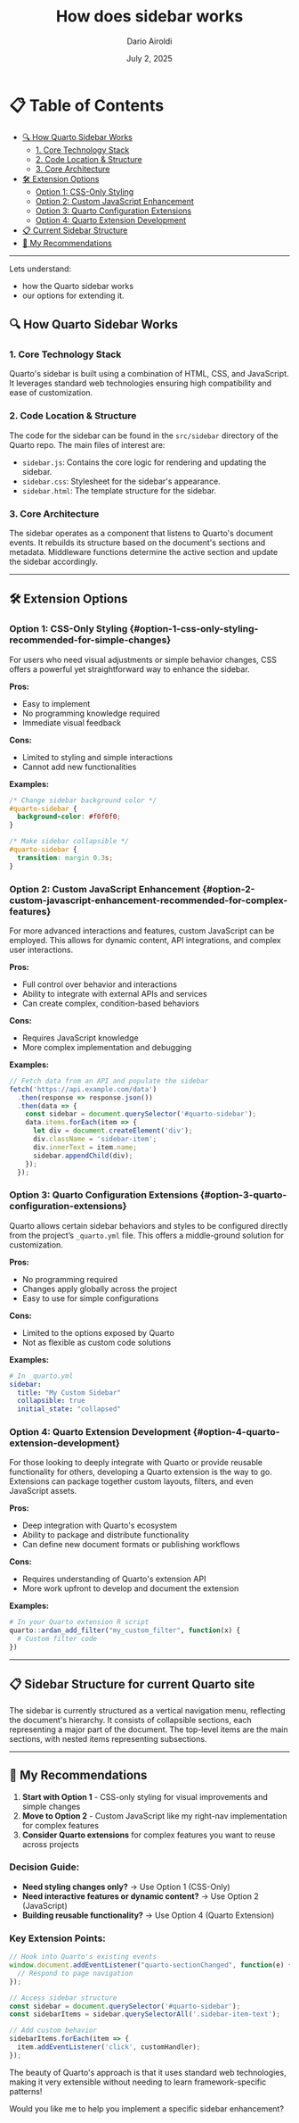 ﻿---
title: "How does sidebar works"
description: "describes how client side Quartologic happens"
author: "Dario Airoldi"
date: "July 2, 2025"
date-modified: last-modified
categories: [azure, best-practices]
format:
  html:
    toc: true
    toc-depth: 3
---

# 📋 **Table of Contents**

- [🔍 How Quarto Sidebar Works](#-how-quarto-sidebar-works)
  - [1. Core Technology Stack](#1-core-technology-stack)
  - [2. Code Location & Structure](#2-code-location--structure) 
  - [3. Core Architecture](#3-core-architecture)
- [🛠️ Extension Options](#%EF%B8%8F-extension-options)
  - [Option 1: CSS-Only Styling](#option-1-css-only-styling-recommended-for-simple-changes)
  - [Option 2: Custom JavaScript Enhancement](#option-2-custom-javascript-enhancement-recommended-for-complex-features)
  - [Option 3: Quarto Configuration Extensions](#option-3-quarto-configuration-extensions)
  - [Option 4: Quarto Extension Development](#option-4-quarto-extension-development)
- [📋 Current Sidebar Structure](#-current-sidebar-structure)
- [🎯 My Recommendations](#-my-recommendations)

---

Lets understand:

- how the Quarto sidebar works 
- our options for extending it.
 

## 🔍 **How Quarto Sidebar Works**

### 1. Core Technology Stack

Quarto's sidebar is built using a combination of HTML, CSS, and JavaScript. It leverages standard web technologies ensuring high compatibility and ease of customization.

### 2. Code Location & Structure 

The code for the sidebar can be found in the `src/sidebar` directory of the Quarto repo. The main files of interest are:

- `sidebar.js`: Contains the core logic for rendering and updating the sidebar.
- `sidebar.css`: Stylesheet for the sidebar's appearance.
- `sidebar.html`: The template structure for the sidebar.

### 3. Core Architecture

The sidebar operates as a component that listens to Quarto's document events. It rebuilds its structure based on the document's sections and metadata. Middleware functions determine the active section and update the sidebar accordingly.

---

## 🛠️ **Extension Options**

### Option 1: CSS-Only Styling {#option-1-css-only-styling-recommended-for-simple-changes}

For users who need visual adjustments or simple behavior changes, CSS offers a powerful yet straightforward way to enhance the sidebar.

**Pros:**
- Easy to implement
- No programming knowledge required
- Immediate visual feedback

**Cons:**
- Limited to styling and simple interactions
- Cannot add new functionalities

**Examples:**
```css
/* Change sidebar background color */
#quarto-sidebar {
  background-color: #f0f0f0;
}

/* Make sidebar collapsible */
#quarto-sidebar {
  transition: margin 0.3s;
}
```

### Option 2: Custom JavaScript Enhancement {#option-2-custom-javascript-enhancement-recommended-for-complex-features}

For more advanced interactions and features, custom JavaScript can be employed. This allows for dynamic content, API integrations, and complex user interactions.

**Pros:**
- Full control over behavior and interactions
- Ability to integrate with external APIs and services
- Can create complex, condition-based behaviors

**Cons:**
- Requires JavaScript knowledge
- More complex implementation and debugging

**Examples:**
```javascript
// Fetch data from an API and populate the sidebar
fetch('https://api.example.com/data')
  .then(response => response.json())
  .then(data => {
    const sidebar = document.querySelector('#quarto-sidebar');
    data.items.forEach(item => {
      let div = document.createElement('div');
      div.className = 'sidebar-item';
      div.innerText = item.name;
      sidebar.appendChild(div);
    });
  });
```

### Option 3: Quarto Configuration Extensions {#option-3-quarto-configuration-extensions}

Quarto allows certain sidebar behaviors and styles to be configured directly from the project’s `_quarto.yml` file. This offers a middle-ground solution for customization.

**Pros:**
- No programming required
- Changes apply globally across the project
- Easy to use for simple configurations

**Cons:**
- Limited to the options exposed by Quarto
- Not as flexible as custom code solutions

**Examples:**
```yaml
# In _quarto.yml
sidebar:
  title: "My Custom Sidebar"
  collapsible: true
  initial_state: "collapsed"
```

### Option 4: Quarto Extension Development {#option-4-quarto-extension-development}

For those looking to deeply integrate with Quarto or provide reusable functionality for others, developing a Quarto extension is the way to go. Extensions can package together custom layouts, filters, and even JavaScript assets.

**Pros:**
- Deep integration with Quarto's ecosystem
- Ability to package and distribute functionality
- Can define new document formats or publishing workflows

**Cons:**
- Requires understanding of Quarto's extension API
- More work upfront to develop and document the extension

**Examples:**
```r
# In your Quarto extension R script
quarto::ardan_add_filter("my_custom_filter", function(x) {
  # Custom filter code
})
```

---

## 📋 **Sidebar Structure for current Quarto site**

The sidebar is currently structured as a vertical navigation menu, reflecting the document's hierarchy. It consists of collapsible sections, each representing a major part of the document. The top-level items are the main sections, with nested items representing subsections.

---


## 🎯 **My Recommendations**

1. **Start with Option 1** - CSS-only styling for visual improvements and simple changes
2. **Move to Option 2** - Custom JavaScript like my right-nav implementation for complex features
3. **Consider Quarto extensions** for complex features you want to reuse across projects

### **Decision Guide:**
- **Need styling changes only?** → Use Option 1 (CSS-Only)
- **Need interactive features or dynamic content?** → Use Option 2 (JavaScript)
- **Building reusable functionality?** → Use Option 4 (Quarto Extension)

### **Key Extension Points:**

```javascript
// Hook into Quarto's existing events
window.document.addEventListener("quarto-sectionChanged", function(e) {
  // Respond to page navigation
});

// Access sidebar structure
const sidebar = document.querySelector('#quarto-sidebar');
const sidebarItems = sidebar.querySelectorAll('.sidebar-item-text');

// Add custom behavior
sidebarItems.forEach(item => {
  item.addEventListener('click', customHandler);
});
```

The beauty of Quarto's approach is that it uses standard web technologies, making it very extensible without needing to learn framework-specific patterns!

Would you like me to help you implement a specific sidebar enhancement?